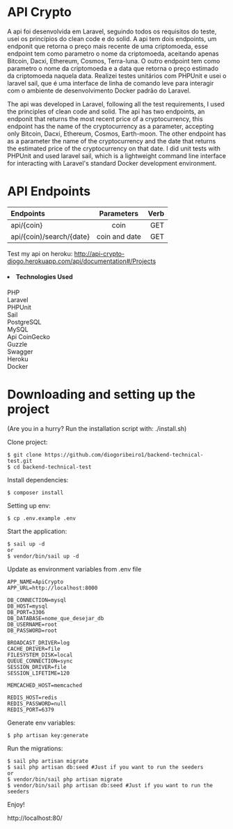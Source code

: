 # API Crypto

A api foi desenvolvida em Laravel, seguindo todos os requisitos do teste, usei os princípios do clean code e do solid. A api tem dois endpoints, um endponit que retorna o preço mais recente de uma criptomoeda, esse endpoint tem como parametro o nome da criptomoeda, aceitando apenas Bitcoin, Dacxi, Ethereum, Cosmos,
Terra-luna. O outro endpoint tem como parametro o nome da criptomoeda e a data que retorna o preço estimado da criptomoeda naquela data. Realizei testes unitários com PHPUnit e usei o laravel sail, que é uma interface de linha de comando leve para interagir com o ambiente de desenvolvimento Docker padrão do Laravel.

The api was developed in Laravel, following all the test requirements, I used the principles of clean code and solid. The api has two endpoints, an endponit that returns the most recent price of a cryptocurrency, this endpoint has the name of the cryptocurrency as a parameter, accepting only Bitcoin, Dacxi, Ethereum, Cosmos,
Earth-moon. The other endpoint has as a parameter the name of the cryptocurrency and the date that returns the estimated price of the cryptocurrency on that date. I did unit tests with PHPUnit and used laravel sail, which is a lightweight command line interface for interacting with Laravel's standard Docker development environment.

# API Endpoints

|   Endpoints   |  Parameters  |    Verb    |
| :---         |     :---:      |          ---: |
| api/{coin}   | coin     | GET    |
| api/{coin)/search/{date}     | coin and date       | GET    |

Test my api on heroku:
    http://api-crypto-diogo.herokuapp.com/api/documentation#/Projects

    

<h4><li>Technologies Used</li></h4>
    PHP<br>
    Laravel<br>
    PHPUnit<br>
    Sail<br>
    PostgreSQL<br>
    MySQL<br>
    Api CoinGecko<br>
    Guzzle<br>
    Swagger<br>
    Heroku<br>
    Docker<br>

# Downloading and setting up the project

(Are you in a hurry? Run the installation script with: ./install.sh)

Clone project:

    $ git clone https://github.com/diogoribeiro1/backend-technical-test.git
    $ cd backend-technical-test

Install dependencies:

    $ composer install

Setting up env:

    $ cp .env.example .env

Start the application:

    $ sail up -d
    or
    $ vendor/bin/sail up -d 
    
Update as environment variables from .env file
    
    APP_NAME=ApiCrypto
    APP_URL=http://localhost:8000

    DB_CONNECTION=mysql
    DB_HOST=mysql
    DB_PORT=3306
    DB_DATABASE=nome_que_desejar_db
    DB_USERNAME=root
    DB_PASSWORD=root

    BROADCAST_DRIVER=log
    CACHE_DRIVER=file
    FILESYSTEM_DISK=local
    QUEUE_CONNECTION=sync
    SESSION_DRIVER=file
    SESSION_LIFETIME=120

    MEMCACHED_HOST=memcached

    REDIS_HOST=redis
    REDIS_PASSWORD=null
    REDIS_PORT=6379

Generate env variables:

    $ php artisan key:generate

Run the migrations:

    $ sail php artisan migrate
    $ sail php artisan db:seed #Just if you want to run the seeders
    or
    $ vendor/bin/sail php artisan migrate
    $ vendor/bin/sail php artisan db:seed #Just if you want to run the seeders

Enjoy!

http://localhost:80/
